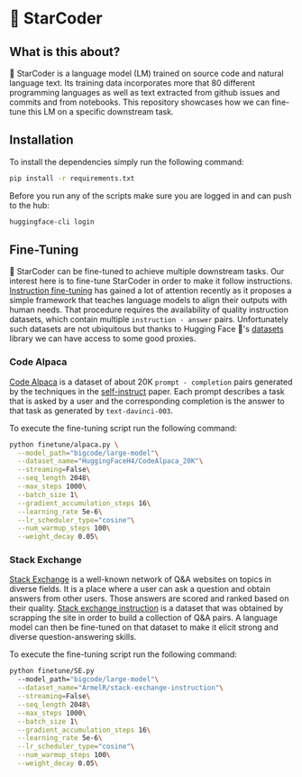 # 💫 StarCoder

## What is this about?
💫 StarCoder is a language model (LM) trained on source code and natural language text. Its training data incorporates more that 80 different programming languages as well as text extracted from github issues and commits and from notebooks. This repository showcases how we can fine-tune this LM on a specific downstream task.

## Installation
To install the dependencies simply run the following command:
```bash
pip install -r requirements.txt
```
Before you run any of the scripts make sure you are logged in and can push to the hub:
```bash
huggingface-cli login
```

## Fine-Tuning
💫 StarCoder can be fine-tuned to achieve multiple downstream tasks. Our interest here is to fine-tune StarCoder in order to make it follow instructions. [Instruction fine-tuning](https://arxiv.org/pdf/2109.01652.pdf) has gained a lot of attention recently as it proposes a simple framework that teaches language models to align their outputs with human needs. That procedure requires the availability of quality instruction datasets, which contain multiple `instruction - answer` pairs. Unfortunately such datasets are not ubiquitous but thanks to Hugging Face 🤗's [datasets](https://github.com/huggingface/datasets) library we can have access to some good proxies.

### Code Alpaca 
[Code Alpaca](https://huggingface.co/datasets/HuggingFaceH4/CodeAlpaca_20K) is a dataset of about 20K `prompt - completion` pairs generated by the techniques in the [self-instruct](https://arxiv.org/abs/2212.10560) paper. Each prompt describes a task that is asked by a user and the corresponding completion is the answer to that task as generated by `text-davinci-003`.

To execute the fine-tuning script run the following command:
```bash
python finetune/alpaca.py \
  --model_path="bigcode/large-model"\
  --dataset_name="HuggingFaceH4/CodeAlpaca_20K"\
  --streaming=False\
  --seq_length 2048\
  --max_steps 1000\
  --batch_size 1\
  --gradient_accumulation_steps 16\
  --learning_rate 5e-6\
  --lr_scheduler_type="cosine"\
  --num_warmup_steps 100\
  --weight_decay 0.05\
```
### Stack Exchange
[Stack Exchange](https://en.wikipedia.org/wiki/Stack_Exchange) is a well-known network of Q&A websites on topics in diverse fields. It is a place where a user can ask a question and obtain answers from other users. Those answers are scored and ranked based on their quality. [Stack exchange instruction](https://huggingface.co/datasets/ArmelR/stack-exchange-instruction) is a dataset that was obtained by scrapping the site in order to build a collection of Q&A pairs. A language model can then be fine-tuned on that dataset to make it elicit strong and diverse question-answering skills.

To execute the fine-tuning script run the following command:
```bash
python finetune/SE.py
  --model_path="bigcode/large-model"\
  --dataset_name="ArmelR/stack-exchange-instruction"\
  --streaming=False\
  --seq_length 2048\
  --max_steps 1000\
  --batch_size 1\
  --gradient_accumulation_steps 16\
  --learning_rate 5e-6\
  --lr_scheduler_type="cosine"\
  --num_warmup_steps 100\
  --weight_decay 0.05\
```

